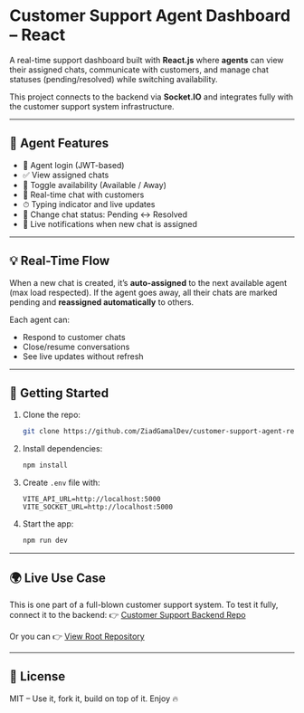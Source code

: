 # Customer Support Agent Dashboard – React

A real-time support dashboard built with **React.js** where **agents** can view their assigned chats, communicate with customers, and manage chat statuses (pending/resolved) while switching availability.

This project connects to the backend via **Socket.IO** and integrates fully with the customer support system infrastructure.

---

## 🎯 Agent Features

- 🔐 Agent login (JWT-based)
- ✅ View assigned chats
- 🧠 Toggle availability (Available / Away)
- 💬 Real-time chat with customers
- ⏱ Typing indicator and live updates
- 🔁 Change chat status: Pending ↔ Resolved
- 👀 Live notifications when new chat is assigned

---

## 💡 Real-Time Flow

When a new chat is created, it’s **auto-assigned** to the next available agent (max load respected). If the agent goes away, all their chats are marked pending and **reassigned automatically** to others.

Each agent can:
- Respond to customer chats
- Close/resume conversations
- See live updates without refresh

---

## 🚀 Getting Started

1. Clone the repo:
   ```bash
   git clone https://github.com/ZiadGamalDev/customer-support-agent-react.git
   ```

2. Install dependencies:
   ```bash
   npm install
   ```

3. Create `.env` file with:
   ```env
   VITE_API_URL=http://localhost:5000
   VITE_SOCKET_URL=http://localhost:5000
   ```

4. Start the app:
   ```bash
   npm run dev
   ```

---

## 🌍 Live Use Case

This is one part of a full-blown customer support system.
To test it fully, connect it to the backend:
👉 [Customer Support Backend Repo](https://github.com/ZiadGamalDev/customer-support-node)

Or you can
👉 [View Root Repository](https://github.com/ZiadGamalDev/customer-support-system)

---

## 📄 License

MIT – Use it, fork it, build on top of it. Enjoy 🔥
